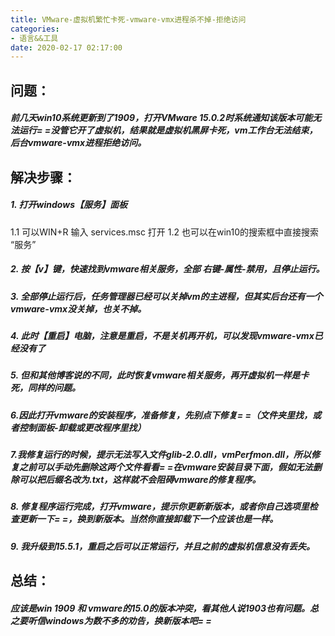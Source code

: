 ```yaml
---
title: VMware-虚拟机繁忙卡死-vmware-vmx进程杀不掉-拒绝访问
categories:
- 语言&&工具
date: 2020-02-17 02:17:00
---
```

##  问题：
#####     前几天win10系统更新到了1909，打开VMware 15.0.2时系统通知该版本可能无法运行= =没管它开了虚拟机，结果就是虚拟机黑屏卡死，vm工作台无法结束，后台vmware-vmx进程拒绝访问。

##  解决步骤：
#####      1. 打开windows【服务】面板
  1.1 可以WIN+R 输入 services.msc 打开
  1.2 也可以在win10的搜索框中直接搜索 “服务”

#####      2. 按【v】键，快速找到vmware相关服务，全部 右键-属性-禁用，且停止运行。
#####      3. 全部停止运行后，任务管理器已经可以关掉vm的主进程，但其实后台还有一个vmware-vmx没关掉，也关不掉。
#####      4. 此时【重启】电脑，注意是重启，不是关机再开机，可以发现vmware-vmx已经没有了
#####      5. 但和其他博客说的不同，此时恢复vmware相关服务，再开虚拟机一样是卡死，同样的问题。
#####      6.因此打开vmware的安装程序，准备修复，先别点下修复= =（文件夹里找，或者控制面板-卸载或更改程序里找）
#####      7.我修复运行的时候，提示无法写入文件glib-2.0.dll，vmPerfmon.dll，所以修复之前可以手动先删除这两个文件看看= =在vmware安装目录下面，假如无法删除可以把后缀名改为.txt，这样就不会阻碍vmware的修复程序。
#####      8. 修复程序运行完成，打开vmware，提示你更新新版本，或者你自己选项里检查更新一下= =，换到新版本。当然你直接卸载下一个应该也是一样。
#####      9. 我升级到15.5.1，重启之后可以正常运行，并且之前的虚拟机信息没有丢失。

##  总结：
#####     应该是win 1909 和 vmware的15.0的版本冲突，看其他人说1903也有问题。总之要听信windows为数不多的劝告，换新版本吧= =
